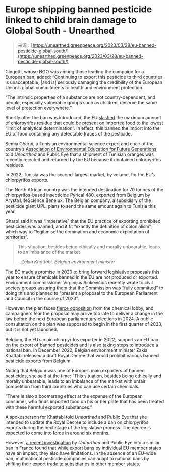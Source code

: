 <!--yml
category: 未分类
date: 2024-05-27 14:44:23
-->

# Europe shipping banned pesticide linked to child brain damage to Global South - Unearthed

> 来源：[https://unearthed.greenpeace.org/2023/03/28/eu-banned-pesticide-global-south/](https://unearthed.greenpeace.org/2023/03/28/eu-banned-pesticide-global-south/)

Cingotti, whose NGO was among those leading the campaign for a European ban, added: “Continuing to export this pesticide to third countries is unacceptable, [and is] seriously damaging the credibility of the European Union’s global commitments to health and environment protection. 

“The intrinsic properties of a substance are not country-dependent, and people, especially vulnerable groups such as children, deserve the same level of protection everywhere.”  

Shortly after the ban was introduced, the EU [slashed](https://eur-lex.europa.eu/legal-content/EN/TXT/PDF/?uri=CELEX:32020R1085R(01)) the maximum amount of chlorpyrifos residue that could be present on imported food to the lowest “limit of analytical determination”. In effect, this banned the import into the EU of food containing any detectable traces of the pesticide.

Semia Gharbi, a Tunisian environmental science expert and chair of the country’s [Association of Environmental Education for Future Generations](https://www.no-burn.org/meet-our-members-aeefg/), told *Unearthed* and Public Eye that a shipment of Tunisian oranges was recently rejected and returned by the EU because it contained chlorpyrifos residues. 

In 2022, Tunisia was the second-largest market, by volume, for the EU’s chlorpyrifos exports. 

The North African country was the intended destination for 70 tonnes of the chlorpyrifos-based insecticide Pyrical 480, exported from Belgium by Arysta LifeScience Benelux. The Belgian company, a subsidiary of the pesticide giant UPL, plans to send the same amount again to Tunisia this year.

Gharbi said it was “imperative” that the EU practice of exporting prohibited pesticides was banned, and it fit “exactly the definition of colonialism”, which was to “legitimise the domination and economic exploitation of territories”. 

> This situation, besides being ethically and morally unbearable, leads to an imbalance of the market
> 
> *– Zakia Khattabi, Belgian environment minister*

The EC [made a promise in 2020](https://unearthed.greenpeace.org/2020/10/15/eu-banned-pesticide-exports-public-eye/) to bring forward legislative proposals this year to ensure chemicals banned in the EU are not produced or exported. Environment commissioner Virginijus Sinkevičius recently wrote to civil society groups assuring them that the Commission was “fully committed” to doing this and planned to “present a proposal to the European Parliament and Council in the course of 2023”.

However, the plan faces [fierce opposition](https://www.lemonde.fr/planete/article/2022/10/19/les-lobbies-de-l-industrie-chimique-ont-gagne-la-commission-europeenne-enterre-le-plan-d-interdiction-des-substances-toxiques-pour-la-sante-et-l-environnement_6146397_3244.html) from the chemical lobby, and campaigners fear the proposal may arrive too late to deliver a change in the law before the next European parliamentary elections in 2024\. A public consultation on the plan was supposed to begin in the first quarter of 2023, but it is not yet launched.

Belgium, the EU’s main chlorpyrifos exporter in 2022, supports an EU ban on the export of banned pesticides and is also taking steps to introduce a national ban. In December 2022, Belgian environment minister Zakia Khattabi released a draft Royal Decree that would prohibit various banned pesticide exports from Belgium. 

Noting that Belgium was one of Europe’s main exporters of banned pesticides, she said at the time: “This situation, besides being ethically and morally unbearable, leads to an imbalance of the market with unfair competition from third countries who can use certain chemicals.

“There is also a boomerang effect at the expense of the European consumer, who finds imported food on his or her plate that has been treated with these harmful exported substances.”

A spokesperson for Khattabi told *Unearthed* and Public Eye that she intended to update the Royal Decree to include a ban on chlorpyrifos exports during the next stage of the legislative process. The decree is expected to come into force in around six months.

However, [a recent investigation](https://unearthed.greenpeace.org/2022/11/30/france-still-exporting-prohibited-pesticides-despite-landmark-ban/) by *Unearthed* and Public Eye into a similar ban in France found that while export bans by individual EU member states have an impact, they also have limitations. In the absence of an EU-wide ban, multinational pesticide companies can adapt to national bans by shifting their export trade to subsidiaries in other member states.